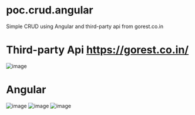 # poc.crud.angular
Simple CRUD using Angular and third-party api from gorest.co.in

# Third-party Api https://gorest.co.in/
![image](https://github.com/wellingtonfzambelli/poc.crud.angular/assets/41651018/566d5200-2766-48e8-8727-502220678190)


# Angular
![image](https://github.com/wellingtonfzambelli/poc.crud.angular/assets/41651018/befd4aa3-129a-4896-ad27-3d710c55dd7d)
![image](https://github.com/wellingtonfzambelli/poc.crud.angular/assets/41651018/c80e07ba-3a75-4021-9a6b-8e6ffe30d3ea)
![image](https://github.com/wellingtonfzambelli/poc.crud.angular/assets/41651018/b7350160-dc2d-468d-8d96-26d77251d297)
